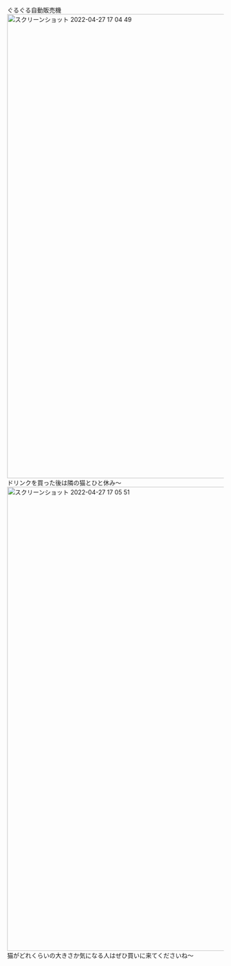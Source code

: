 ぐるぐる自動販売機
<img width="1080" alt="スクリーンショット 2022-04-27 17 04 49" src="https://user-images.githubusercontent.com/104489840/165473028-77f87ec5-90d1-4574-beac-97fa0ea7191d.png">
ドリンクを買った後は隣の猫とひと休み〜
<img width="1080" alt="スクリーンショット 2022-04-27 17 05 51" src="https://user-images.githubusercontent.com/104489840/165473442-0ce373a5-b90d-4011-ac61-a79fef209590.png">
猫がどれくらいの大きさか気になる人はぜひ買いに来てくださいね〜
